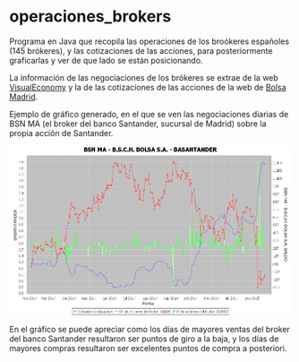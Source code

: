 # operaciones_brokers
Programa en Java que recopila las operaciones de los broókeres españoles (145 brókeres), y las cotizaciones de las acciones, para posteriormente graficarlas y ver de que lado se están posicionando.

La información de las negociaciones de los brókeres se extrae de la web [VisualEconomy](http://www.visualeconomy.com) y la de las cotizaciones de las acciones de la web de [Bolsa Madrid](http://www.bolsamadrid.es/esp/aspx/Mercados/Precios.aspx?mercado=MC).

Ejemplo de gráfico generado, en el que se ven las negociaciones diarias de BSN MA (el broker del banco Santander, sucursal de Madrid) sobre la propia acción de Santander.

![Broker Banco Santander MA - Acción Santander](https://github.com/rubenbriones/operaciones_brokers/blob/master/Graficos%20generados/broker%20BSN%20MA/BASANTANDER.png)

En el gráfico se puede apreciar como los días de mayores ventas del broker del banco Santander resultaron ser puntos de giro a la baja, y los días de mayores compras resultaron ser excelentes puntos de compra a posteriori.

